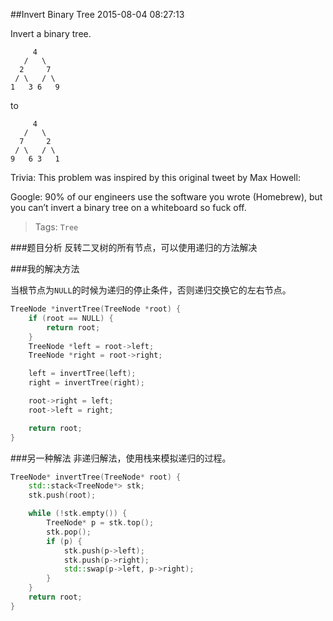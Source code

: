 ##Invert Binary Tree
2015-08-04 08:27:13

Invert a binary tree.

```            
     4
   /   \
  2     7
 / \   / \
1   3 6   9
```
to

```
     4
   /   \
  7     2
 / \   / \
9   6 3   1
```

Trivia:
This problem was inspired by this original tweet by Max Howell:

Google: 90% of our engineers use the software you wrote (Homebrew), but you can’t invert a binary tree on a whiteboard so fuck off.
> Tags: `Tree`

###题目分析
反转二叉树的所有节点，可以使用递归的方法解决

###我的解决方法

当根节点为`NULL`的时候为递归的停止条件，否则递归交换它的左右节点。

~~~c++
TreeNode *invertTree(TreeNode *root) {
    if (root == NULL) {
        return root;
    }
    TreeNode *left = root->left;
    TreeNode *right = root->right;

    left = invertTree(left);
    right = invertTree(right);

    root->right = left;
    root->left = right;

    return root;
}
~~~

###另一种解法
非递归解法，使用栈来模拟递归的过程。

~~~c++
TreeNode* invertTree(TreeNode* root) {
    std::stack<TreeNode*> stk;
    stk.push(root);

    while (!stk.empty()) {
        TreeNode* p = stk.top();
        stk.pop();
        if (p) {
            stk.push(p->left);
            stk.push(p->right);
            std::swap(p->left, p->right);
        }
    }
    return root;
}
~~~
